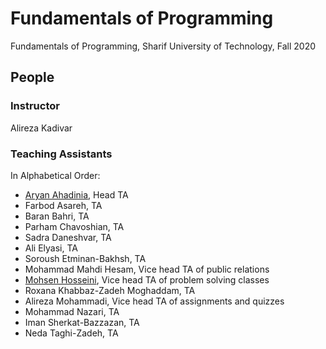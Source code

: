# Fundamentals of Programming
Fundamentals of Programming, Sharif University of Technology, Fall 2020

## People

### Instructor
Alireza Kadivar

### Teaching Assistants
In Alphabetical Order:
- [Aryan Ahadinia](https://github.com/AryanAhadinia), Head TA
- Farbod Asareh, TA
- Baran Bahri, TA
- Parham Chavoshian, TA
- Sadra Daneshvar, TA
- Ali Elyasi, TA
- Soroush Etminan-Bakhsh, TA
- Mohammad Mahdi Hesam, Vice head TA of public relations
- [Mohsen Hosseini](https://github.com/mozshen), Vice head TA of problem solving classes
- Roxana Khabbaz-Zadeh Moghaddam, TA
- Alireza Mohammadi, Vice head TA of assignments and quizzes
- Mohammad Nazari, TA
- Iman Sherkat-Bazzazan, TA
- Neda Taghi-Zadeh, TA
